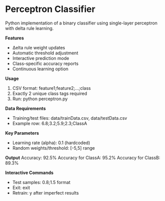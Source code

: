 # Perceptron Classifier

Python implementation of a binary classifier using single-layer perceptron with delta rule learning.

**Features**

- Δelta rule weight updates
- Automatic threshold adjustment
- Interactive prediction mode
- Class-specific accuracy reports
- Continuous learning option

**Usage**

1. CSV format: feature1;feature2;...;class
2. Exactly 2 unique class tags required
3. Run: python perceptron.py

**Data Requirements**

- Training/test files: data/trainData.csv, data/testData.csv
- Example row: 6.8;3.2;5.9;2.3;ClassA

**Key Parameters**

- Learning rate (alpha): 0.1 (hardcoded)
- Random weights/threshold: [-5,5] range

**Output**
Accuracy: 92.5%
Accuracy for ClassA: 95.2%
Accuracy for ClassB: 89.3%

**Interactive Commands**

- Test samples: 0.8;1.5 format
- Exit: exit
- Retrain: y after imperfect results
